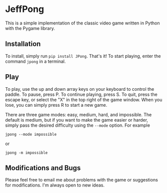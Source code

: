 JeffPong
========

This is a simple implementation of the classic video game written in Python with the Pygame library.


Installation
------------

To install, simply run `pip install JPong`. That's it! To start playing, enter the command `jpong`
in a terminal.

Play
----

To play, use the up and down array keys on your keyboard to control the paddle. To pause, press P.
To continue playing, press S. To quit, press the escape key, or select the "X" in the top right
of the game window. When you lose, you can simply press R to start a new game.

There are three game modes: easy, medium, hard, and impossible. The default is medium, but if you want to make
the game easier or harder, simply pass the desired difficulty using the `--mode` option. For example

```
jpong --mode impossible
```

or

```
jpong -m impossible
```

Modifications and Bugs
----------------------

Please feel free to email me about problems with the game or suggestions for modifications. I'm always
open to new ideas.
